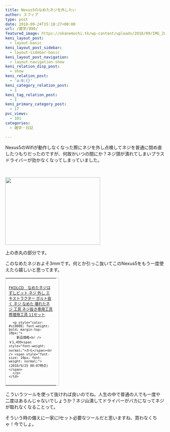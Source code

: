 ```yaml
---
title: Nexus5のなめたネジを外したい
author: スフィア
type: post
date: 2018-09-24T15:10:27+00:00
url: /雑学/890/
featured_image: https://okanemochi.tk/wp-content/uploads/2018/09/IMG_20180924_215709.jpg
keni_layout_post:
  - layout-basic
keni_layout_post_sidebar:
  - layout-sidebar-basic
keni_layout_post_navigation:
  - layout-navigation-show
keni_relation_disp_post:
  - show
keni_relation_post:
  - 'a:0:{}'
keni_category_relation_post:
  - 1
keni_tag_relation_post:
  - 1
keni_primary_category_post:
  - 17
pvc_views:
  - 101
categories:
  - 雑学・日記

---
```

Nexus5のWifiが動作しなくなった際にネジを外し点検してネジを普通に閉め直したつもりだったのですが、何故かいつの間にか？ネジ頭が潰れてしまいプラスドライバーが効かなくなってしまっていました。

&nbsp;

<img src="https://okanemochi.tk/wp-content/uploads/2018/09/nexus51-300x213.jpg" alt="" width="300" height="213" class="alignnone size-medium wp-image-894" srcset="https://okanemochi.tk/wp-content/uploads/2018/09/nexus51-300x213.jpg 300w, https://okanemochi.tk/wp-content/uploads/2018/09/nexus51.jpg 447w" sizes="(max-width: 300px) 100vw, 300px" />

上の赤丸の部分です。

このなめたネジおよそ3mmです。何とか引っこ抜いてこのNexus5をもう一度使えたら嬉しいと思ってます。

<table cellpadding="0" cellspacing="0" border="0" style="border: 1px solid #ccc; width: 170px;">
  <tr style="border-style: none;">
    <td style="vertical-align: top; border-style: none; padding: 10px 10px 0pt; width: 140px;">
      <a href="https://px.a8.net/svt/ejp?a8mat=1NWEY9+CTG7CY+249K+BWGDT&a8ejpredirect=https%3A%2F%2Fwww.amazon.co.jp%2Fdp%2FB07CKNNLL2%2F%3Ftag%3Da8-affi-290364-22" target="_blank" rel="nofollow noopener"><img border="0" alt="" src="https://images-fe.ssl-images-amazon.com/images/I/51o0nTIsuLL._SS160_.jpg" /></a>
    </td>
  </tr>
  
  <tr style="border-style: none;">
    <td style="font-size: 12px; vertical-align: middle; border-style: none; padding: 10px;">
      <p style="padding: 0; margin: 0;">
        <a href="https://px.a8.net/svt/ejp?a8mat=1NWEY9+CTG7CY+249K+BWGDT&a8ejpredirect=https%3A%2F%2Fwww.amazon.co.jp%2Fdp%2FB07CKNNLL2%2F%3Ftag%3Da8-affi-290364-22" target="_blank" rel="nofollow noopener">FKDLCD　なめたネジはずしビット ネジ 外し エキストラクター ボルト抜く ネジ なめた 壊れたネジ 工具 ネジ抜き専用工具 修理用工具 11セット</a>
      </p>
      
      <p style="color: #cc0000; font-weight: bold; margin-top: 10px;">
        新品価格<br /> ￥1,499<span style="font-weight: normal;">から</span><br /> <span style="font-size: 10px; font-weight: normal;">(2018/9/25 00:07時点)</span>
      </p>
    </td>
  </tr>
</table>

<img border="0" width="1" height="1" src="https://www19.a8.net/0.gif?a8mat=1NWEY9+CTG7CY+249K+BWGDT" alt="" />こういうツールを使って抜ければ良いのでね。人生の中で普通の人でも一度や二度はあるんじゃないでしょうか？ネジ山潰してドライバーがバカになってネジが取れなくなることって。

そういう時の備えに一家にⅠセット必要なツールだと思いますね、買わなくちゃ！今でしょ。